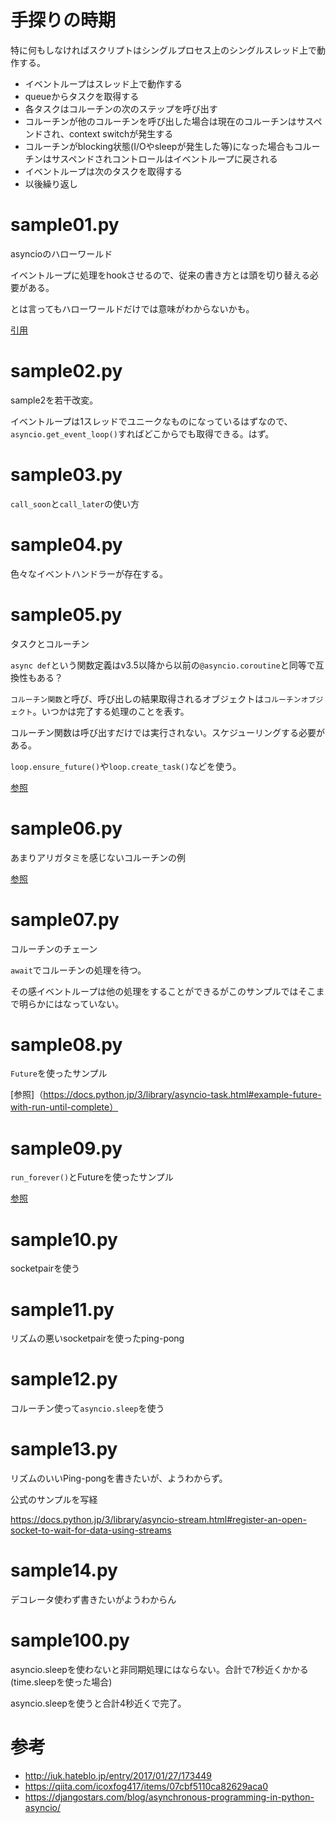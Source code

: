 # 手探りの時期

特に何もしなければスクリプトはシングルプロセス上のシングルスレッド上で動作する。

- イベントループはスレッド上で動作する
- queueからタスクを取得する
- 各タスクはコルーチンの次のステップを呼び出す
- コルーチンが他のコルーチンを呼び出した場合は現在のコルーチンはサスペンドされ、context switchが発生する
- コルーチンがblocking状態(I/Oやsleepが発生した等)になった場合もコルーチンはサスペンドされコントロールはイベントループに戻される
- イベントループは次のタスクを取得する
- 以後繰り返し

# sample01.py

asyncioのハローワールド

イベントループに処理をhookさせるので、従来の書き方とは頭を切り替える必要がある。

とは言ってもハローワールドだけでは意味がわからないかも。

[引用](https://docs.python.jp/3/library/asyncio-eventloop.html#hello-world-with-call-soon)

# sample02.py

sample2を若干改変。

イベントループは1スレッドでユニークなものになっているはずなので、`asyncio.get_event_loop()`すればどこからでも取得できる。はず。

# sample03.py

`call_soon`と`call_later`の使い方

# sample04.py

色々なイベントハンドラーが存在する。

# sample05.py

タスクとコルーチン

`async def`という関数定義はv3.5以降から以前の`@asyncio.coroutine`と同等で互換性もある？

`コルーチン関数`と呼び、呼び出しの結果取得されるオブジェクトは`コルーチンオブジェクト`。いつかは完了する処理のことを表す。

コルーチン関数は呼び出すだけでは実行されない。スケジューリングする必要がある。

`loop.ensure_future()`や`loop.create_task()`などを使う。

[参照](https://docs.python.jp/3/library/asyncio-task.html#example-hello-world-coroutine)

# sample06.py

あまりアリガタミを感じないコルーチンの例

[参照](https://docs.python.jp/3/library/asyncio-task.html#example-coroutine-displaying-the-current-date)

# sample07.py

コルーチンのチェーン

`await`でコルーチンの処理を待つ。

その感イベントループは他の処理をすることができるがこのサンプルではそこまで明らかにはなっていない。

# sample08.py

`Future`を使ったサンプル

[参照]（https://docs.python.jp/3/library/asyncio-task.html#example-future-with-run-until-complete）

# sample09.py

`run_forever()`とFutureを使ったサンプル

[参照](https://docs.python.jp/3/library/asyncio-task.html#example-future-with-run-until-complete)

# sample10.py

socketpairを使う

# sample11.py

リズムの悪いsocketpairを使ったping-pong

# sample12.py

コルーチン使って`asyncio.sleep`を使う

# sample13.py

リズムのいいPing-pongを書きたいが、ようわからず。

公式のサンプルを写経

https://docs.python.jp/3/library/asyncio-stream.html#register-an-open-socket-to-wait-for-data-using-streams

# sample14.py

デコレータ使わず書きたいがようわからん


# sample100.py

asyncio.sleepを使わないと非同期処理にはならない。合計で7秒近くかかる(time.sleepを使った場合)

asyncio.sleepを使うと合計4秒近くで完了。


# 参考

- http://iuk.hateblo.jp/entry/2017/01/27/173449
- https://qiita.com/icoxfog417/items/07cbf5110ca82629aca0
- https://djangostars.com/blog/asynchronous-programming-in-python-asyncio/


